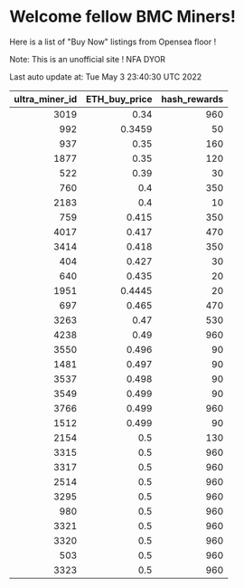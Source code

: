 # Welcome fellow BMC Miners!
Here is a list of "Buy Now" listings from Opensea floor !

Note: This is an unofficial site ! NFA DYOR


Last auto update at: Tue May  3 23:40:30 UTC 2022


|   ultra_miner_id |   ETH_buy_price |   hash_rewards |
|-----------------:|----------------:|---------------:|
|             3019 |          0.34   |            960 |
|              992 |          0.3459 |             50 |
|              937 |          0.35   |            160 |
|             1877 |          0.35   |            120 |
|              522 |          0.39   |             30 |
|              760 |          0.4    |            350 |
|             2183 |          0.4    |             10 |
|              759 |          0.415  |            350 |
|             4017 |          0.417  |            470 |
|             3414 |          0.418  |            350 |
|              404 |          0.427  |             30 |
|              640 |          0.435  |             20 |
|             1951 |          0.4445 |             20 |
|              697 |          0.465  |            470 |
|             3263 |          0.47   |            530 |
|             4238 |          0.49   |            960 |
|             3550 |          0.496  |             90 |
|             1481 |          0.497  |             90 |
|             3537 |          0.498  |             90 |
|             3549 |          0.499  |             90 |
|             3766 |          0.499  |            960 |
|             1512 |          0.499  |             90 |
|             2154 |          0.5    |            130 |
|             3315 |          0.5    |            960 |
|             3317 |          0.5    |            960 |
|             2514 |          0.5    |            960 |
|             3295 |          0.5    |            960 |
|              980 |          0.5    |            960 |
|             3321 |          0.5    |            960 |
|             3320 |          0.5    |            960 |
|              503 |          0.5    |            960 |
|             3323 |          0.5    |            960 |